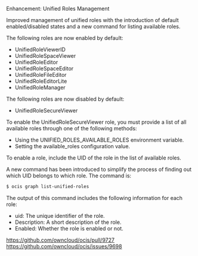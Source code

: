 Enhancement: Unified Roles Management

Improved management of unified roles with the introduction of default enabled/disabled states and a new command for listing available roles.

The following roles are now enabled by default:

- UnifiedRoleViewerID
- UnifiedRoleSpaceViewer
- UnifiedRoleEditor
- UnifiedRoleSpaceEditor
- UnifiedRoleFileEditor
- UnifiedRoleEditorLite
- UnifiedRoleManager

The following roles are now disabled by default:

- UnifiedRoleSecureViewer

To enable the UnifiedRoleSecureViewer role, you must provide a list of all available roles through one of the following methods:

- Using the UNIFIED_ROLES_AVAILABLE_ROLES environment variable.
- Setting the available_roles configuration value.

To enable a role, include the UID of the role in the list of available roles.

A new command has been introduced to simplify the process of finding out which UID belongs to which role. The command is:

```bash
$ ocis graph list-unified-roles
```

The output of this command includes the following information for each role:

- uid: The unique identifier of the role.
- Description: A short description of the role.
- Enabled: Whether the role is enabled or not.

https://github.com/owncloud/ocis/pull/9727
https://github.com/owncloud/ocis/issues/9698
